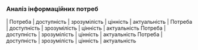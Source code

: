 ### Аналіз інформаційних потреб
| Потреба | доступність | зрозумілість | цінність | актуальність |
Потреба | доступність | зрозумілість | цінність | актуальність
Потреба | доступність | зрозумілість | цінність | актуальність
Потреба | доступність | зрозумілість | цінність | актуальність
